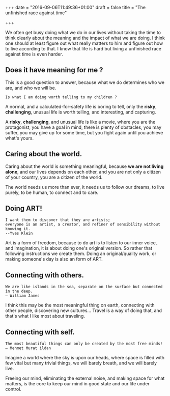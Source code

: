 +++
date = "2016-09-06T11:49:36+01:00"
draft = false
title = "The unfinished race against time"

+++

We often get busy doing what we do in our lives without taking the time to think clearly about the meaning and the impact of what we are doing. I think one should at least figure out what really matters to him and figure out how to live according to that. I know that life is hard but living a unfinished race against time is even harder.


## Does it have meaning **for me** ?

This is a good question to answer, because what we do determines who we are, and who we will be.

`` Is what I am doing worth telling to my children ? ``

A normal, and a calculated-for-safety life is boring to tell, only the **risky**, **challenging**, unusual life is worth telling, and interesting, and capturing.

A **risky**, **challenging**, and unusual life is like a movie, where you are the protagonist, you have a goal in mind, there is plenty of obstacles, you may suffer, you may give up for some time, but you fight again until you achieve what's yours.


## Caring about the world.

Caring about the world is something meaningful, because **we are not living alone**, and our lives depends on each other, and you are not only a citizen of your country, you are a citizen of the world.

The world needs us more than ever, it needs us to follow our dreams, to live purely, to be human, to connect and to care.

## Doing ART!

```
I want them to discover that they are artists;
everyone is an artist, a creator, and refiner of sensibility without knowing it.
--Yves Klein
```

Art is a form of freedom, because to do art is to listen to our inner voice, and imagination, it is about doing one's original version. So rather that following instructions we create them. Doing an original/quality work, or making someone's day is also an form of ART.

## Connecting with others.

```
We are like islands in the sea, separate on the surface but connected in the deep.
― William James
```

I think this may be the most meaningful thing on earth, connecting with other people, discovering new cultures... Travel is a way of doing that, and that's what I like most about traveling.

## Connecting with self.

```
The most beautiful things can only be created by the most free minds!
― Mehmet Murat ildan
```
Imagine a world where the sky is upon our heads, where space is filled with few vital but many trivial things, we will barely breath, and we will barely live.

Freeing our mind, eliminating the external noise, and making space for what matters, is the core to keep our mind in good state and our life under control.
